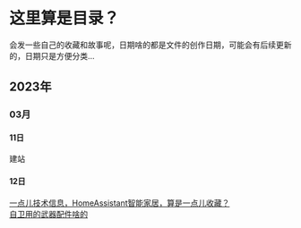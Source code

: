 # 这里算是目录？

会发一些自己的收藏和故事呢，日期啥的都是文件的创作日期，可能会有后续更新的，日期只是方便分类…

## 2023年
### 03月
#### 11日
建站
#### 12日
[一点儿技术信息，HomeAssistant智能家居，算是一点儿收藏？](/2023/03/12/HomeAssistant.md) <br>
[自卫用的武器配件啥的](/2023/03/12/Self-Defense.md)
